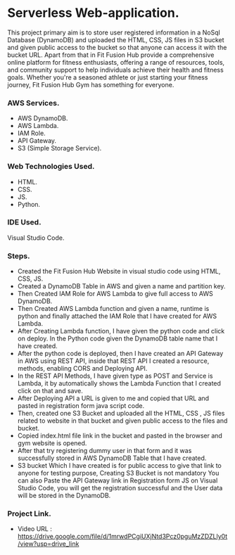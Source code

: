 # Serverless Web-application.

This project primary aim is to store user registered information in a NoSql Database (DynamoDB) and uploaded the HTML, CSS, JS files in S3 bucket and given public access to the bucket so that anyone can access it with the bucket URL. Apart from that in Fit Fusion Hub provide a comprehensive online platform for fitness enthusiasts, offering a range of resources, tools, and community support to help individuals achieve their health and fitness goals. Whether you're a seasoned athlete or just starting your fitness journey, Fit Fusion Hub Gym has something for everyone.


### AWS Services.

* AWS DynamoDB.
* AWS Lambda.
* IAM Role.
* API Gateway.
* S3 (Simple Storage Service).


### Web Technologies Used.

* HTML.
* CSS.
* JS.
* Python.

### IDE Used.

Visual Studio Code.


### Steps.

*	Created the Fit Fusion Hub Website in visual studio code using HTML, CSS, JS.
*	Created a DynamoDB Table in AWS and given a name and partition key.
*	Then Created IAM Role for AWS Lambda to give full access to AWS DynamoDB.
*	Then Created AWS Lambda function and given a name, runtime is python and finally attached the IAM Role that I have created for AWS Lambda.
*	After Creating Lambda function, I have given the python code and click on deploy. In the Python code given the DynamoDB table name that I have created.
*	After the python code is deployed, then I have created an API Gateway in AWS using REST API, inside that REST API I created a resource, methods, enabling CORS and Deploying API.
*	In the REST API Methods, I have given type as POST and Service is Lambda, it by automatically shows the Lambda Function that I created click on that and save.
*	After Deploying API a URL is given to me and copied that URL and pasted in registration form java script code.
*	Then, created one S3 Bucket and uploaded all the HTML, CSS , JS files related to website in that bucket and given public access to the files and bucket.
*	Copied index.html file link in the bucket and pasted in the browser and gym website is opened. 
*	After that try registering dummy user in that form and it was successfully stored in AWS DynamoDB Table that I have created.
*	S3 bucket Which I have created is for public access to give that link to anyone for testing purpose, Creating S3 Bucket is not mandatory You can also Paste the API Gateway link in Registration form JS on Visual Studio Code, you will get the registration successful and the User data will be stored in the DynamoDB.



### Project Link.

* Video URL : https://drive.google.com/file/d/1mrwdPCgiUXjNtd3Pcz0pguMzZDZLly0t/view?usp=drive_link
